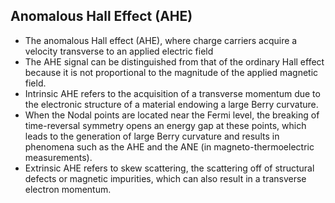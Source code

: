 ##  Anomalous Hall Effect (AHE)
- The anomalous Hall effect (AHE), where charge carriers acquire a velocity transverse to an applied electric field
- The AHE signal can be distinguished from that of the ordinary Hall effect because it is not proportional to the magnitude of the applied magnetic field.
- Intrinsic AHE refers to the acquisition of a transverse momentum due to the electronic structure of a material endowing a large Berry curvature. 
- When the Nodal points are located near the Fermi level, the breaking of time-reversal symmetry opens an energy gap at these points, which leads to the generation of large Berry curvature and results in phenomena such as the AHE and the ANE (in magneto-thermoelectric measurements). 
- Extrinsic AHE refers to skew scattering, the scattering off of structural defects or magnetic impurities, which can also result in a transverse electron momentum.



